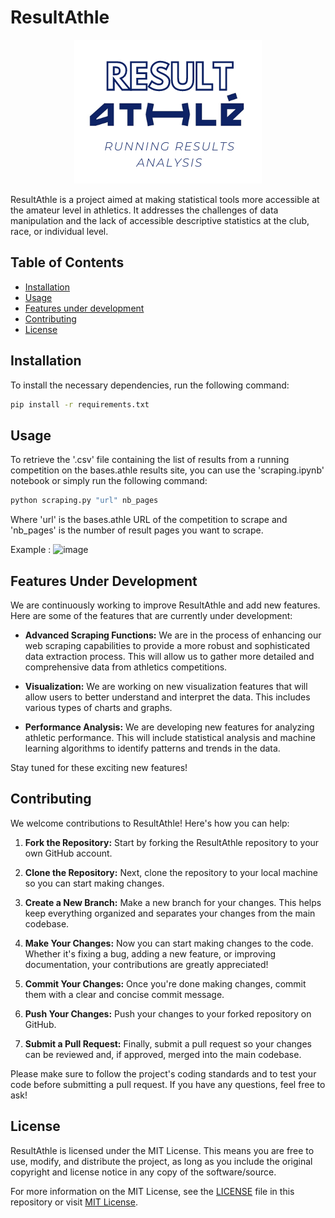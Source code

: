 # ResultAthle
<p align="center"><img src="logo.png"></p>

ResultAthle is a project aimed at making statistical tools more accessible at the amateur level in athletics. It addresses the challenges of data manipulation and the lack of accessible descriptive statistics at the club, race, or individual level.

## Table of Contents

- [Installation](#installation)
- [Usage](#usage)
- [Features under development](#features-under-development)
- [Contributing](#contributing)
- [License](#license)

## Installation

To install the necessary dependencies, run the following command:

```sh
pip install -r requirements.txt
```

## Usage

To retrieve the '.csv' file containing the list of results from a running competition on the bases.athle results site, you can use the 'scraping.ipynb' notebook or simply run the following command:

```sh
python scraping.py "url" nb_pages
```

Where 'url' is the bases.athle URL of the competition to scrape and 'nb_pages' is the number of result pages you want to scrape.

Example : 
![image](https://user-images.githubusercontent.com/85068746/208872719-895ea70c-ce86-4590-becc-1573a03d0eff.png)

## Features Under Development

We are continuously working to improve ResultAthle and add new features. Here are some of the features that are currently under development:

- **Advanced Scraping Functions:** We are in the process of enhancing our web scraping capabilities to provide a more robust and sophisticated data extraction process. This will allow us to gather more detailed and comprehensive data from athletics competitions.

- **Visualization:** We are working on new visualization features that will allow users to better understand and interpret the data. This includes various types of charts and graphs.

- **Performance Analysis:** We are developing new features for analyzing athletic performance. This will include statistical analysis and machine learning algorithms to identify patterns and trends in the data.

Stay tuned for these exciting new features!

## Contributing

We welcome contributions to ResultAthle! Here's how you can help:

1. **Fork the Repository:** Start by forking the ResultAthle repository to your own GitHub account.

2. **Clone the Repository:** Next, clone the repository to your local machine so you can start making changes.

3. **Create a New Branch:** Make a new branch for your changes. This helps keep everything organized and separates your changes from the main codebase.

4. **Make Your Changes:** Now you can start making changes to the code. Whether it's fixing a bug, adding a new feature, or improving documentation, your contributions are greatly appreciated!

5. **Commit Your Changes:** Once you're done making changes, commit them with a clear and concise commit message.

6. **Push Your Changes:** Push your changes to your forked repository on GitHub.

7. **Submit a Pull Request:** Finally, submit a pull request so your changes can be reviewed and, if approved, merged into the main codebase.

Please make sure to follow the project's coding standards and to test your code before submitting a pull request. If you have any questions, feel free to ask!

## License

ResultAthle is licensed under the MIT License. This means you are free to use, modify, and distribute the project, as long as you include the original copyright and license notice in any copy of the software/source.

For more information on the MIT License, see the [LICENSE](LICENSE) file in this repository or visit [MIT License](https://opensource.org/licenses/MIT).
